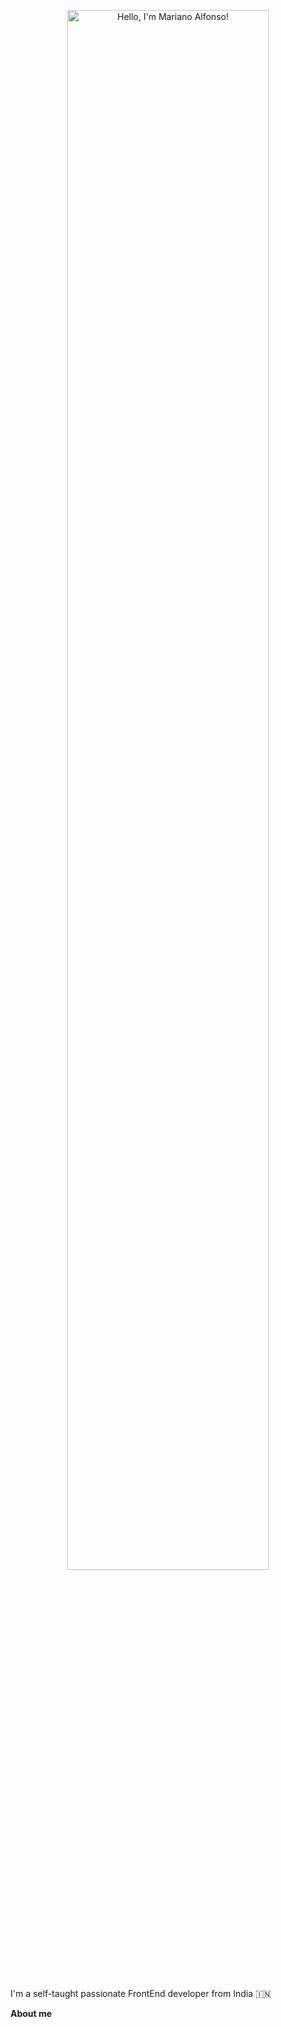 <p align="center"><a href="https://0mariano.github.io"><img width="80%" alt="Hello, I'm Mariano Alfonso!" src="./assets/gh-readme-header.png" /></a></p>

<br />

I'm a self-taught passionate FrontEnd developer from India 🇮🇳

**About me**
